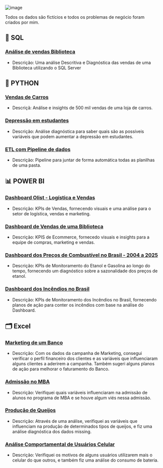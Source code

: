 ![image](https://github.com/user-attachments/assets/0bba30c6-64e7-47b8-851c-6d570d5c8f95)



Todos os dados são fictícios e todos os problemas de negócio foram criados por mim.
## 🎲 SQL

### [Análise de vendas Biblioteca](https://github.com/massis93/Projetos_Analise_Dados/tree/main/SQL/An%C3%A1lise%20de%20Vendas%20Biblioteca)
- Descrição: Uma análise Descritiva e Diagnóstica das vendas de uma Biblioteca utilizando o SQL Server

## 🐍 PYTHON
### [Vendas de Carros](https://github.com/massis93/Projetos_Analise_Dados/tree/main/Python/Car%20Sales)
- Descriçã: Análise e insights de 500 mil vendas de uma loja de carros.

### [Depressão em estudantes](https://github.com/massis93/Projetos_Analise_Dados/tree/main/Python/Depression)
- Descrição: Análise diagnóstica para saber quais são as possíveis variáveis que podem aumentar a depressão em estudantes.

### [ETL com Pipeline de dados](https://github.com/massis93/Projetos_Analise_Dados/blob/main/Python/Pipeline/README.md)
- Descrição: Pipeline para juntar de forma automática todas as planilhas de uma pasta.
 
## 📊 POWER BI

### [Dashboard Olist - Logística e Vendas](https://github.com/massis93/Projetos_Analise_Dados/tree/main/PowerBI/Ecommerce)
- Descrição: KPIs de Vendas, fornecendo visuais e uma análise para o setor de logística, vendas e marketing.

### [Dashboard de Vendas de uma Biblioteca](https://github.com/massis93/Projetos_Analise_Dados/tree/main/PowerBI/Biblioteca)
- Descrição: KPIS de Ecommerce, fornecedo visuais e insights para a equipe de compras, marketing e vendas.

### [Dashboard dos Preços de Combustível no Brasil - 2004 a 2025](https://github.com/massis93/Projetos_Analise_Dados/tree/main/PowerBI/Pre%C3%A7os%20de%20Combust%C3%ADveis%20no%20Brasil)
- Descrição: KPIs de Monitoramento do Etanol e Gasolina ao longo do tempo, fornecendo um diagnóstico sobre a sazonalidade dos preços de etanol.


### [Dashboard dos Incêndios no Brasil](https://github.com/massis93/Projetos_Analise_Dados/blob/main/PowerBI/Monitoramento%20Inc%C3%AAndios%20Brasil/README.md)
- Descrição: KPIs de Monitoramento dos Incêndios no Brasil, fornecendo planos de ação para conter os incêndios com base na análise do Dashboard.



## 🗂️ Excel

### [Marketing de um Banco](https://github.com/massis93/Projetos_Analise_Dados/tree/main/Excel/Bank%20Marketing)
- Descrição: Com os dados da campanha de Marketing, consegui verificar o perfil financeiro dos clientes e as variáveis que influenciaram alguns clientes a aderirem a campanha. Também sugeri alguns planos de ação para melhorar o faturamento do Banco.

### [Admissão no MBA](https://github.com/massis93/Projetos_Analise_Dados/tree/main/Excel/MBA)
- Descrição: Verifiquei quais variáveis influenciaram na admissão de alunos no programa de MBA e se houve algum viés nessa admissão.

### [Produção de Queijos](https://github.com/massis93/Projetos_Analise_Dados/tree/main/Excel/Canadian%20Cheese)
- Descrição: Através de uma análise, verifiquei as variáveis que influenciam na produção de determinados tipos de queijos, e fiz uma análise diagnóstica dos dados missing.

### [Análise Comportamental de Usuários Celular](https://github.com/massis93/Projetos_Analise_Dados/tree/main/Excel/Smartphone%20Behavior)
- Descrição: Verifiquei os motivos de alguns usuários utilizarem mais o celular do que outros, e também fiz uma análise do consumo de bateria.


